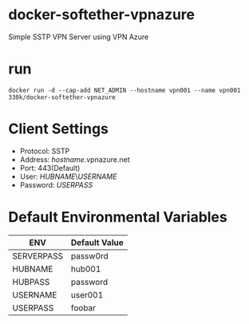 # docker-softether-vpnazure
Simple SSTP VPN Server using VPN Azure

# run

~~~
docker run -d --cap-add NET_ADMIN --hostname vpn001 --name vpn001 330k/docker-softether-vpnazure
~~~

# Client Settings

* Protocol: SSTP
* Address: *hostname*.vpnazure.net
* Port: 443(Default)
* User: *HUBNAME*\\*USERNAME*
* Password: *USERPASS*

# Default Environmental Variables

ENV|Default Value
---|---
SERVERPASS|passw0rd
HUBNAME|hub001
HUBPASS|password
USERNAME|user001
USERPASS|foobar
